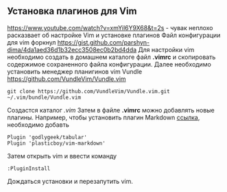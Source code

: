 ## Установка плагинов для Vim

https://www.youtube.com/watch?v=xmYil6Y9X68&t=2s - чувак неплохо расказвает об настройке Vim и установке плагинов
Файл конфигурации для vim форкнул https://gist.github.com/parshyn-dima/4da1aed36d1b32ecc3508ec0b2bd4dda
Для настройки vim необходимо создать в домашнем каталоге файл **.vimrc** и скопировать содержимое сохраненного файла конфигурации.
Далее необходимо установить менеджер планигинов vim Vundle https://github.com/VundleVim/Vundle.vim

    git clone https://github.com/VundleVim/Vundle.vim.git ~/.vim/bundle/Vundle.vim

Создастся каталог *.vim*
Затем в файле **.vimrc** можно добавлять новые плагины. Например, чтобы установить  плагин Markdown [ссылка](https://github.com/plasticboy/vim-markdown), необходимо добавть

    Plugin 'godlygeek/tabular'
    Plugin 'plasticboy/vim-markdown'

Затем открыть vim и ввести команду

    :PluginInstall

Дождаться установки и перезапутить vim.
